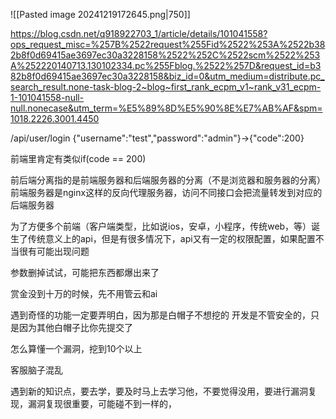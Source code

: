 ![[Pasted image 20241219172645.png|750]]

https://blog.csdn.net/q918922703_1/article/details/101041558?ops_request_misc=%257B%2522request%255Fid%2522%253A%2522b382b8f0d69415ae3697ec30a3228158%2522%252C%2522scm%2522%253A%252220140713.130102334.pc%255Fblog.%2522%257D&request_id=b382b8f0d69415ae3697ec30a3228158&biz_id=0&utm_medium=distribute.pc_search_result.none-task-blog-2~blog~first_rank_ecpm_v1~rank_v31_ecpm-1-101041558-null-null.nonecase&utm_term=%E5%89%8D%E5%90%8E%E7%AB%AF&spm=1018.2226.3001.4450

/api/user/login
{"username":"test","password":"admin"}->{"code":200}

前端里肯定有类似if(code == 200)

前后端分离指的是前端服务器和后端服务器的分离（不是浏览器和服务器的分离）
前端服务器是nginx这样的反向代理服务器，访问不同接口会把流量转发到对应的后端服务器


为了方便多个前端（客户端类型，比如说ios，安卓，小程序，传统web，等）诞生了传统意义上的api，但是有很多情况下，api又有一定的权限配置，如果配置不当很有可能出现问题

参数删掉试试，可能把东西都爆出来了

赏金没到十万的时候，先不用管云和ai

遇到奇怪的功能一定要弄明白，因为那是白帽子不想挖的
开发是不管安全的，只是因为其他白帽子比你先提交了

怎么算懂一个漏洞，挖到10个以上

客服脑子混乱

遇到新的知识点，要去学，要及时马上去学习他，不要觉得没用，要进行漏洞复现，漏洞复现很重要，可能碰不到一样的，